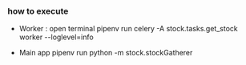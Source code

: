 ### how to execute
- Worker : open terminal
pipenv run celery -A stock.tasks.get_stock worker --loglevel=info

- Main app
pipenv run python -m stock.stockGatherer
